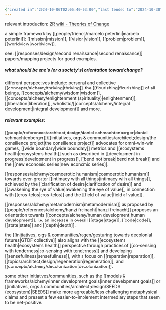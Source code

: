 ```yaml
---
{"created in":"2024-10-06T02:05:40-03:00","last tended to":"2024-10-30T18:50:34-03:00","tags":["concept","alchemy","design","metacrisis","🌱"],"notestage":["🌱"],"relevancescore":98,"dg-publish":true,"aliases":["theory of change"],"permalink":"/006-core-notes/theories-of-change/","dgPassFrontmatter":true,"created":"2024-10-06T02:05:40.929-03:00","updated":"2024-11-06T19:11:50.814-03:00"}
---
```


relevant introduction: [2R wiki - Theories of Change](https://wiki.secondrenaissance.net/wiki/Theories_of_Change)

a simple framework by [[people/friends/marcelo peterlini\|marcelo peterlini]]: [[mission\|mission]], [[vision\|vision]], [[problem\|problem]], [[worldview\|worldview]].

see: [[responses/design/second renaissance\|second renaissance]] papers/mapping projects for good examples.

##### what should be one's (or a society's) orientation toward change?

different perspectives include: personal and collective [[concepts/alchemy/thriving\|thriving]], the [[flourishing\|flourishing]] of all beings, [[concepts/alchemy/wisdom\|wisdom]], [[concepts/alchemy/enlightenment (spirituality)\|enlightenment]], [[liberation\|liberation]], wholistic/[[concepts/alchemy/integral development\|integral development]] and more.

##### relevant examples:

[[people/references/architect;design/daniel schmachtenberger\|daniel schmachtenberger]]/[[initiatives, orgs & communities/architect;design/the consilience project\|the consilience project]] advocates for omni-win-win games, [[wide boundary\|wide boundary]] metrics and [[ecosystems health\|ecosystems health]] such as described in [[development in progress\|development in progress]], [[bend not break\|bend not break]] and the [[new economic series\|new economic series]].

[[responses/alchemy/cosmoerotic humanism\|cosmoerotic humanism]] towards ever-greater [[intimacy with all things\|intimacy with all things]], achieved by the [[clarification of desire\|clarification of desire]] and [[awakening the eye of value\|awakening the eye of value]], in connection with [[eros-telos\|eros-telos]] and the [[field of value\|field of value]].

[[responses/alchemy/metamodernism\|metamodernism]] as proposed by [[people/references/alchemy/hanzi freinacht\|hanzi freinacht]] proposes an orientation towards [[concepts/alchemy/human development\|human development]]. i.e. an increase in overall [[stage\|stage]], [[code\|code]], [[state\|state]] and [[depth\|depth]].

the [[initiatives, orgs & communities/regen/gesturing towards decolonial futures\|GTDF collective]] also aligns with the [[ecosystems health\|ecosystems health]] perspective through practices of [[co-sensing with tenderness\|co-sensing with tenderness]] and developing [[sensefullness\|sensefullness]], with a focus on [[reparation\|reparation]], [[topics/architect;design/regeneration\|regeneration]], and [[concepts/alchemy/decolonization\|decolonization]].


some other initiatives/communities, such as the [[models & frameworks/alchemy/inner development goals\|inner development goals]] or [[initiatives, orgs & communities/architect;design/SEEDS (ecosystem)\|SEEDS]] make more agreeable/less challenging metaphysical claims and present a few easier-to-implement intermediary steps that seem to be net-positive.